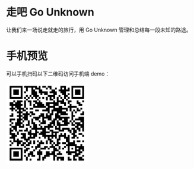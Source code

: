 # 走吧 Go Unknown

让我们来一场说走就走的旅行，用 Go Unknown 管理和总结每一段未知的路途。

# 手机预览

可以手机扫码以下二维码访问手机端 demo：

<img src="./qr-code.png" width="220" height="220" >